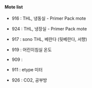 #### Mote list
 
 - 916 : THL, 냉동실 - Primer Pack mote
 - 924 : THL, 냉장실 - Primer Pack mote
 
 - 917 : sono THL, 베란다 (뒷베란다, 서향)
 - 919 : 어린이침실 온도
 - 909 : 
 
 - 911 : etype 미터
 
 - 926 : CO2, 공부방
  
